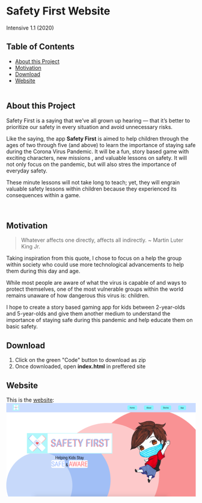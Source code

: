 # Safety First Website
Intensive 1.1 (2020)

 ## Table of Contents
 * [About this Project](#about-this-project)
 * [Motivation](#motivation)
 * [Download](#download)
 * [Website](#website)
 <br /><br />
 
 ## About this Project
  
Safety First is a saying that we’ve all grown up hearing — that it’s better to prioritize our safety in every situation and avoid unnecessary risks.

Like the saying, the app **Safety First** is aimed to help children through the ages of two through five (and above) to learn the importance of staying safe during the Corona Virus Pandemic. It will be a fun, story based game with exciting characters, new missions , and valuable lessons on safety. It will not only focus on the pandemic, but will also stres the importance of everyday safety.

These minute lessons will not take long to teach; yet, they will engrain valuable safety lessons within children because they experienced its consequences within a game.

<br />
  
 ## Motivation
 
 >Whatever affects one directly, affects all indirectly. ~ Martin Luter King Jr.
 
Taking inspiration from this quote, I chose to focus on a help the group within society who could use more technological advancements to help them during this day and age. 

While most people are aware of what the virus is capable of and ways to protect themselves, one of the most vulnerable groups within the world remains unaware of how dangerous this virus is: children.

I hope to create a story based gaming app for kids between 2-year-olds and 5-year-olds and give them another medium to understand the importance of staying safe during this pandemic and help educate them on basic safety. 
  
 ## Download
 1. Click on the green "Code" button to download as zip
 2. Once downloaded, open **index.html** in preffered site
 
 ## Website
 This is the [website](https://sree-chikati.github.io/int1.1-safety-first-website/):
 ![Landing Page](https://github.com/sree-chikati/int1.1-safety-first-website/blob/main/images/intro-page.png)
 


